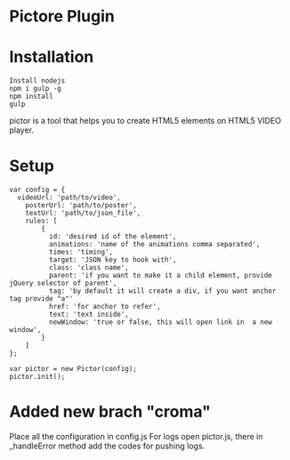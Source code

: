 # Pictore Plugin

# Installation
```
Install nodejs
npm i gulp -g
npm install
gulp
```
pictor is a tool that helps you to create HTML5 elements on HTML5 VIDEO  player.

# Setup

```
var config = {
  videoUrl: 'path/to/video',
    posterUrl: 'path/to/poster',
    textUrl: 'path/to/json_file',
    rules: [
        {
          id: 'desired id of the element',
          animations: 'name of the animations comma separated',
          times: 'timing',
          target: 'JSON key to hook with',
          class: 'class name',
          parent: 'if you want to make it a child element, provide jQuery selector of parent',
          tag: 'by default it will create a div, if you want anchor tag provide "a"'
          href: 'for anchor to refer',
          text: 'text inside',
          newWindow: 'true or false, this will open link in  a new window',
        }
    ]
};

var pictor = new Pictor(config);
pictor.init();
```
# Added new brach "croma"
Place all the configuration in config.js
For logs open pictor.js, there in _handleError method add the codes for pushing logs. 